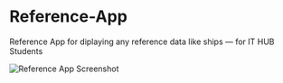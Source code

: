 # Reference-App
Reference App for diplaying any reference data like ships — for IT HUB Students

![Reference App Screenshot](https://github.com/dbystruev/Reference-App/blob/master/Reference%20App/Screenshots/Reference%20App.png?raw=true)
